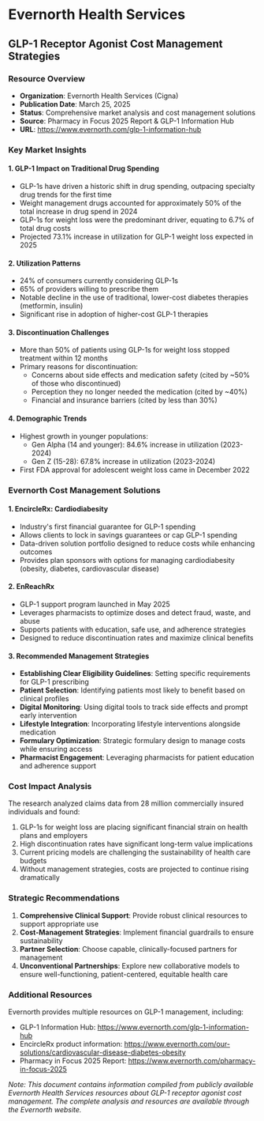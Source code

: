 # Evernorth Health Services
## GLP-1 Receptor Agonist Cost Management Strategies

### Resource Overview

- **Organization**: Evernorth Health Services (Cigna)
- **Publication Date**: March 25, 2025
- **Status**: Comprehensive market analysis and cost management solutions
- **Source**: Pharmacy in Focus 2025 Report & GLP-1 Information Hub
- **URL**: https://www.evernorth.com/glp-1-information-hub

### Key Market Insights

#### 1. GLP-1 Impact on Traditional Drug Spending
- GLP-1s have driven a historic shift in drug spending, outpacing specialty drug trends for the first time
- Weight management drugs accounted for approximately 50% of the total increase in drug spend in 2024
- GLP-1s for weight loss were the predominant driver, equating to 6.7% of total drug costs
- Projected 73.1% increase in utilization for GLP-1 weight loss expected in 2025

#### 2. Utilization Patterns
- 24% of consumers currently considering GLP-1s
- 65% of providers willing to prescribe them
- Notable decline in the use of traditional, lower-cost diabetes therapies (metformin, insulin)
- Significant rise in adoption of higher-cost GLP-1 therapies

#### 3. Discontinuation Challenges
- More than 50% of patients using GLP-1s for weight loss stopped treatment within 12 months
- Primary reasons for discontinuation:
  - Concerns about side effects and medication safety (cited by ~50% of those who discontinued)
  - Perception they no longer needed the medication (cited by ~40%)
  - Financial and insurance barriers (cited by less than 30%)

#### 4. Demographic Trends
- Highest growth in younger populations:
  - Gen Alpha (14 and younger): 84.6% increase in utilization (2023-2024)
  - Gen Z (15-28): 67.8% increase in utilization (2023-2024)
- First FDA approval for adolescent weight loss came in December 2022

### Evernorth Cost Management Solutions

#### 1. EncircleRx: Cardiodiabesity
- Industry's first financial guarantee for GLP-1 spending
- Allows clients to lock in savings guarantees or cap GLP-1 spending
- Data-driven solution portfolio designed to reduce costs while enhancing outcomes
- Provides plan sponsors with options for managing cardiodiabesity (obesity, diabetes, cardiovascular disease)

#### 2. EnReachRx
- GLP-1 support program launched in May 2025
- Leverages pharmacists to optimize doses and detect fraud, waste, and abuse
- Supports patients with education, safe use, and adherence strategies
- Designed to reduce discontinuation rates and maximize clinical benefits

#### 3. Recommended Management Strategies
- **Establishing Clear Eligibility Guidelines**: Setting specific requirements for GLP-1 prescribing
- **Patient Selection**: Identifying patients most likely to benefit based on clinical profiles
- **Digital Monitoring**: Using digital tools to track side effects and prompt early intervention
- **Lifestyle Integration**: Incorporating lifestyle interventions alongside medication
- **Formulary Optimization**: Strategic formulary design to manage costs while ensuring access
- **Pharmacist Engagement**: Leveraging pharmacists for patient education and adherence support

### Cost Impact Analysis

The research analyzed claims data from 28 million commercially insured individuals and found:

1. GLP-1s for weight loss are placing significant financial strain on health plans and employers
2. High discontinuation rates have significant long-term value implications
3. Current pricing models are challenging the sustainability of health care budgets
4. Without management strategies, costs are projected to continue rising dramatically

### Strategic Recommendations

1. **Comprehensive Clinical Support**: Provide robust clinical resources to support appropriate use
2. **Cost-Management Strategies**: Implement financial guardrails to ensure sustainability
3. **Partner Selection**: Choose capable, clinically-focused partners for management
4. **Unconventional Partnerships**: Explore new collaborative models to ensure well-functioning, patient-centered, equitable health care

### Additional Resources

Evernorth provides multiple resources on GLP-1 management, including:
- GLP-1 Information Hub: https://www.evernorth.com/glp-1-information-hub
- EncircleRx product information: https://www.evernorth.com/our-solutions/cardiovascular-disease-diabetes-obesity
- Pharmacy in Focus 2025 Report: https://www.evernorth.com/pharmacy-in-focus-2025

*Note: This document contains information compiled from publicly available Evernorth Health Services resources about GLP-1 receptor agonist cost management. The complete analysis and resources are available through the Evernorth website.*